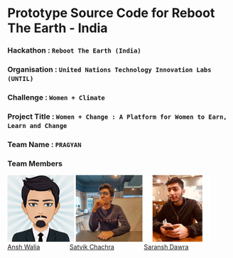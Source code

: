 # Prototype Source Code for Reboot The Earth - India
### Hackathon     : ``` Reboot The Earth (India) ```
### Organisation  : ``` United Nations Technology Innovation Labs (UNTIL) ```
### Challenge     : ```Women + Climate```
### Project Title : ```Women + Change : A Platform for Women to Earn, Learn and Change```
### Team Name     : ```PRAGYAN```
### Team Members

<img src="img/ansh.png" height="150px" width="150px"> <img src="img/satvik.jpg" height="150px" width="150px"> <img src="img/saransh.jpg" height="150px" width="150px">
<br>
[Ansh Walia](https://www.github.com/anshwalia)&nbsp;&nbsp;&nbsp;&nbsp;&nbsp;&nbsp;&nbsp;&nbsp;&nbsp;&nbsp;&nbsp;&nbsp;&nbsp;&nbsp;&nbsp;&nbsp;
[Satvik Chachra](https://www.github.com/satvikchachra)&nbsp;&nbsp;&nbsp;&nbsp;&nbsp;&nbsp;&nbsp;&nbsp;&nbsp;&nbsp;&nbsp;&nbsp;&nbsp;&nbsp;&nbsp;&nbsp;
[Saransh Dawra](https://www.github.com/saranshdawra)


